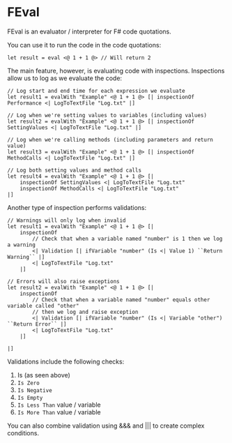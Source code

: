 # FEval
FEval is an evaluator / interpreter for F# code quotations.

You can use it to run the code in the code quotations:

```F#
let result = eval <@ 1 + 1 @> // Will return 2
```

The main feature, however, is evaluating code with inspections.
Inspections allow us to log as we evaluate the code:

```F#
// Log start and end time for each expression we evaluate
let result1 = evalWith "Example" <@ 1 + 1 @> [| inspectionOf Performance <| LogToTextFile "Log.txt" |]

// Log when we're setting values to variables (including values)
let result2 = evalWith "Example" <@ 1 + 1 @> [| inspectionOf SettingValues <| LogToTextFile "Log.txt" |]

// Log when we're calling methods (including parameters and return value)
let result3 = evalWith "Example" <@ 1 + 1 @> [| inspectionOf MethodCalls <| LogToTextFile "Log.txt" |]

// Log both setting values and method calls
let result4 = evalWith "Example" <@ 1 + 1 @> [| 
	inspectionOf SettingValues <| LogToTextFile "Log.txt" 
	inspectionOf MethodCalls <| LogToTextFile "Log.txt" 
|]
```

Another type of inspection performs validations:

```F#
// Warnings will only log when invalid
let result1 = evalWith "Example" <@ 1 + 1 @> [| 
	inspectionOf 
		// Check that when a variable named "number" is 1 then we log a warning 
		<| Validation [| ifVariable "number" (Is <| Value 1) ``Return Warning`` |]
        <| LogToTextFile "Log.txt"
	|]

// Errors will also raise exceptions
let result2 = evalWith "Example" <@ 1 + 1 @> [| 
	inspectionOf 
		// Check that when a variable named "number" equals other variable called "other" 
		// then we log and raise exception
		<| Validation [| ifVariable "number" (Is <| Variable "other") ``Return Error`` |]
        <| LogToTextFile "Log.txt"
	|]

|]
```

Validations include the following checks:
1. Is (as seen above)
2. ``Is Zero``
3. ``Is Negative``
4. ``Is Empty``
5. ``Is Less Than`` value / variable
6. ``Is More Than`` value / variable

You can also combine validation using &&& and ||| to create complex conditions.

